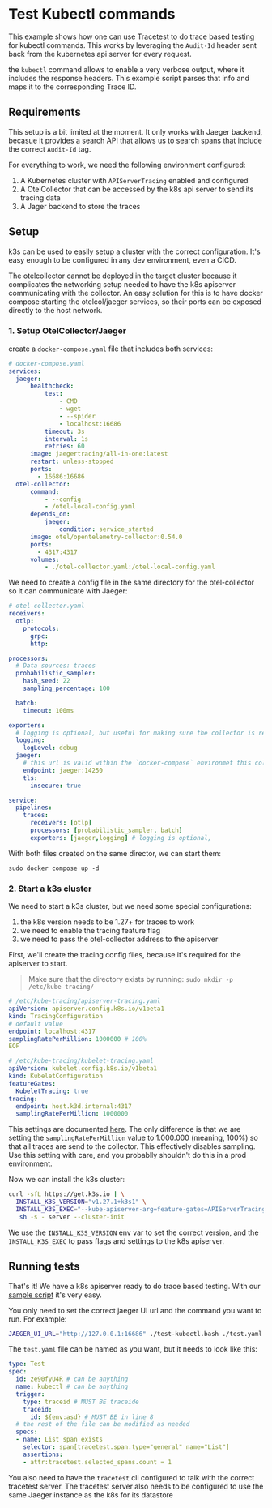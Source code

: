 # Test Kubectl commands

This example shows how one can use Tracetest to do trace based testing for kubectl commands. This works by leveraging the `Audit-Id` header sent back from the kubernetes api server for every request.

the `kubectl` command allows to enable a very verbose output, where it includes the response headers. This example script parses that info and maps it to the corresponding Trace ID.

## Requirements

This setup is a bit limited at the moment. It only works with Jaeger backend, becasue it provides a search API that allows us to search spans that include the correct `Audit-Id` tag.

For everything to work, we need the following environment configured:

1. A Kubernetes cluster with `APIServerTracing` enabled and configured
2. A OtelCollector that can be accessed by the k8s api server to send its tracing data
3. A Jager backend to store the traces


## Setup

k3s can be used to easily setup a cluster with the correct configuration. It's easy enough to be configured in any dev environment, even a CICD.

The otelcollector cannot be deployed in the target cluster because it complicates the networking setup needed to have the k8s apiserver communicating with the collector.
An easy solution for this is to have docker compose starting the otelcol/jaeger services, so their ports can be exposed directly to the host network.

### 1. Setup OtelCollector/Jaeger

create a `docker-compose.yaml` file that includes both services:

```yaml
# docker-compose.yaml
services:
  jaeger:
      healthcheck:
          test:
              - CMD
              - wget
              - --spider
              - localhost:16686
          timeout: 3s
          interval: 1s
          retries: 60
      image: jaegertracing/all-in-one:latest
      restart: unless-stopped
      ports:
        - 16686:16686
  otel-collector:
      command:
          - --config
          - /otel-local-config.yaml
      depends_on:
          jaeger:
              condition: service_started
      image: otel/opentelemetry-collector:0.54.0
      ports:
        - 4317:4317
      volumes:
          - ./otel-collector.yaml:/otel-local-config.yaml
```

We need to create a config file in the same directory for the otel-collector so it can communicate with Jaeger:

```yaml
# otel-collector.yaml
receivers:
  otlp:
    protocols:
      grpc:
      http:

processors:
  # Data sources: traces
  probabilistic_sampler:
    hash_seed: 22
    sampling_percentage: 100

  batch:
    timeout: 100ms

exporters:
  # logging is optional, but useful for making sure the collector is receiving traces
  logging:
    logLevel: debug
  jaeger:
    # this url is valid within the `docker-compose` environmet this collector is running
    endpoint: jaeger:14250 
    tls:
      insecure: true

service:
  pipelines:
    traces:
      receivers: [otlp]
      processors: [probabilistic_sampler, batch]
      exporters: [jaeger,logging] # logging is optional,
```

With both files created on the same director, we can start them:

```
sudo docker compose up -d
```

### 2. Start a k3s cluster

We need to start a k3s cluster, but we need some special configurations:

1. the k8s version needs to be 1.27+ for traces to work
2. we need to enable the tracing feature flag
3. we need to pass the otel-collector address to the apiserver


First, we'll create the tracing config files, because it's required for the apiserver to start.

> Make sure that the directory exists by running: `sudo mkdir -p /etc/kube-tracing/`

```yaml
# /etc/kube-tracing/apiserver-tracing.yaml
apiVersion: apiserver.config.k8s.io/v1beta1
kind: TracingConfiguration
# default value
endpoint: localhost:4317
samplingRatePerMillion: 1000000 # 100%
EOF
```

```yaml
# /etc/kube-tracing/kubelet-tracing.yaml
apiVersion: kubelet.config.k8s.io/v1beta1
kind: KubeletConfiguration
featureGates:
  KubeletTracing: true
tracing:
  endpoint: host.k3d.internal:4317
  samplingRatePerMillion: 1000000
```


This settings are documented [here](https://kubernetes.io/docs/concepts/cluster-administration/system-traces/). The only difference is that we are setting the `samplingRatePerMillion` value to 1.000.000 (meaning, 100%) so that all traces are send to the collector.
This effectively disables sampling. Use this setting with care, and you probablly shouldn't do this in a prod environment.

Now we can install the k3s cluster:

```sh
curl -sfL https://get.k3s.io | \
  INSTALL_K3S_VERSION="v1.27.1+k3s1" \
  INSTALL_K3S_EXEC="--kube-apiserver-arg=feature-gates=APIServerTracing=true --kube-apiserver-arg=tracing-config-file=/etc/kube-tracing/apiserver-tracing.yaml --kubelet-arg=config=/etc/kube-tracing/kubelet-tracing.yaml" \
   sh -s - server --cluster-init
```

We use the `INSTALL_K3S_VERSION` env var to set the correct version, and the `INSTALL_K3S_EXEC` to pass flags and settings to the k8s apiserver.

## Running tests

That's it! We have a k8s apiserver ready to do trace based testing. With our [sample script](./test-kubectl.bash) it's very easy.

You only need to set the correct jaeger UI url and the command you want to run. For example:

```sh
JAEGER_UI_URL="http://127.0.0.1:16686" ./test-kubectl.bash ./test.yaml "kubectl get pods -A"
```

The `test.yaml` file can be named as you want, but it needs to look like this:

```yaml
type: Test
spec:
  id: ze90fyU4R # can be anything
  name: kubectl # can be anything
  trigger:
    type: traceid # MUST BE traceide
    traceid:
      id: ${env:asd} # MUST BE in line 8
  # the rest of the file can be modified as needed
  specs:
  - name: List span exists
    selector: span[tracetest.span.type="general" name="List"]
    assertions:
    - attr:tracetest.selected_spans.count = 1
```

You also need to have the `tracetest` cli configured to talk with the correct tracetest server.
The tracetest server also needs to be configured to use the same Jaeger instance as the k8s for its datastore
